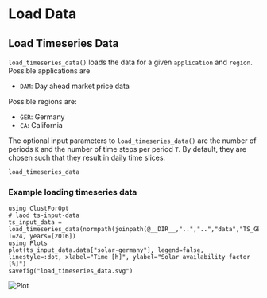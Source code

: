 # Load Data
## Load Timeseries Data
`load_timeseries_data()` loads the data for a given `application` and `region`.
Possible applications are
- `DAM`: Day ahead market price data

Possible regions are:
- `GER`: Germany
- `CA`: California

The optional input parameters to `load_timeseries_data()` are the number of periods `K` and the number of time steps per period `T`. By default, they are chosen such that they result in daily time slices.

```@docs
load_timeseries_data
```
### Example loading timeseries data
```@example
using ClustForOpt
# laod ts-input-data
ts_input_data = load_timeseries_data(normpath(joinpath(@__DIR__,"..","..","data","TS_GER_1")); T=24, years=[2016])
using Plots
plot(ts_input_data.data["solar-germany"], legend=false, linestyle=:dot, xlabel="Time [h]", ylabel="Solar availability factor [%]")
savefig("load_timeseries_data.svg")
```
![Plot](load_timeseries_data.svg)
